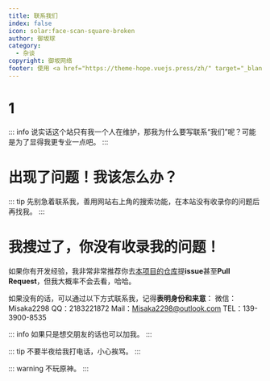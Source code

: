 ```yaml
---
title: 联系我们
index: false
icon: solar:face-scan-square-broken
author: 御坂球
category:
  - 杂谈
copyright: 御坂网络
footer: 使用 <a href="https://theme-hope.vuejs.press/zh/" target="_blank">VuePress Theme Hope</a> 主题 | MIT 协议, 版权所有 © 2025-至今 Misaka2298
---
```

# 1

::: info 说实话这个站只有我一个人在维护，那我为什么要写联系“我们”呢？可能是为了显得我更专业一点吧。
:::

# 出现了问题！我该怎么办？
::: tip 先别急着联系我，善用网站右上角的搜索功能，在本站没有收录你的问题后再找我。 
:::

# 我搜过了，你没有收录我的问题！

如果你有开发经验，我非常非常推荐你去[本项目的仓库](https://github.com/Misaka2298/MisakaNetworkDocs)提**issue**甚至**Pull Request**，但我大概率不会去看，哈哈。

如果没有的话，可以通过以下方式联系我，记得**表明身份和来意**：
微信：Misaka2298
QQ：2183221872
Mail：Misaka2298@outlook.com
TEL：139-3900-8535

::: info 如果只是想交朋友的话也可以加我。
:::

::: tip 不要半夜给我打电话，小心挨骂。
:::

::: warning 不玩原神。
:::